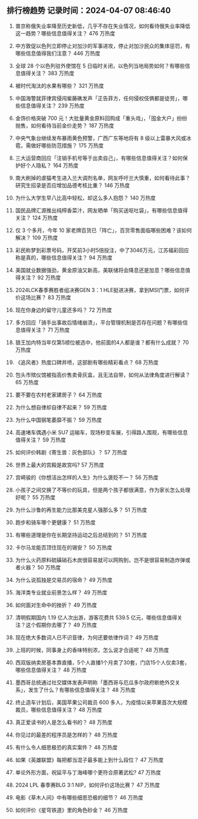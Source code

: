 
## 排行榜趋势 记录时间：2024-04-07 08:46:40
  
  1. 普京称俄失业率降至历史新低，几乎不存在失业情况，如何看待俄失业率降低这一趋势？哪些信息值得关注？ 476 万热度
    
  2. 中方敦促以色列立即停止对加沙的军事进攻，停止对加沙民众的集体惩罚，有哪些信息值得我们注意？ 446 万热度
    
  3. 全球 28 个以色列驻外使馆在 5 日临时关闭，以色列当地局势如何？有哪些信息值得关注？ 383 万热度
    
  4. 被时代淘汰的水果有哪些？ 321 万热度
    
  5. 中国海警就菲律宾侵闯鲎藤礁发声「正告菲方，任何侵权伎俩都是徒劳」，哪些信息值得关注？ 239 万热度
    
  6. 金饰价格突破 700 元！大批量黄金原料回购成「重头戏」，「囤金大户」纷纷抛售，如何看待当前金价走势？ 187 万热度
    
  7. 中央气象台继续发布暴雨黄色预警，广西广东等地将有 8 级以上雷暴大风或冰雹，需做好哪些防范措施？ 175 万热度
    
  8. 三大运营商回应「注销手机号等于出卖自己」，有哪些信息值得关注？如何保护好个人隐私？ 164 万热度
    
  9. 南大刷掉的虐猫考生进入兰大调剂名单，网友呼吁兰大慎重，如何看待此事？研究生招录是否应增加品德考核比重？ 146 万热度
    
  10. 为什么大学生早八比高中轻松，却这么多人抱怨？ 140 万热度
    
  11. 国民品牌汇源推出纯榨香菜汁，网友晒单「购买送呕吐袋」，有哪些信息值得关注？ 124 万热度
    
  12. 仅 3 个多月，今年 10 家老牌百货已「阵亡」，百货零售面临哪些困难？该如何解决？ 109 万热度
    
  13. 彩民称梦到彩票号码，开奖前3小时5倍投注，中了3046万元，江苏福彩回应称是真的，哪些信息值得关注？ 94 万热度
    
  14. 美国就业数据强劲，黄金原油又新高，美联储将会降息还是加息？哪些信息值得关注？ 92 万热度
    
  15. 2024LCK春季赛胜者组决赛GEN 3：1 HLE挺进决赛，拿到MSI门票，如何评价这场比赛？ 83 万热度
    
  16. 现在你身边的留守儿童还多吗？ 72 万热度
    
  17. 多方回应「骑手出事故后情绪崩溃」，平台管理机制是否存在问题？有哪些信息值得关注？ 71 万热度
    
  18. 狼王加内特当年仅第5顺位被选中，他前面的4人都是谁？都有什么成就？ 70 万热度
    
  19. 《追风者》热度口碑井喷，这部剧有哪些精彩看点？ 68 万热度
    
  20. 包头市殡仪馆被指高价售卖骨灰盒，且无法自带，如何从法律角度进行解读？ 65 万热度
    
  21. 要不要在农村老家建房子？ 64 万热度
    
  22. 为什么想自律却自律不起来？ 59 万热度
    
  23. 为什么中国钢笔萎靡不振？ 59 万热度
    
  24. 高速堵车偶遇小米 SU7 运输车，现场秒变车展，引得路人围观，有哪些信息值得关注？ 59 万热度
    
  25. 如何评价韩剧《寄生兽：灰色部队》？ 57 万热度
    
  26. 世界上最大的宫殿是故宫吗? 57 万热度
    
  27. 宫崎骏的《你想活出怎样的人生》为什么褒贬不一？ 56 万热度
    
  28. 小孩子之间交换了不等价的玩具，但是两个孩子都很满意，作为家长怎么处理好呢？ 55 万热度
    
  29. 为什么沙鲁的再生能力比那美克星人强那么多？ 51 万热度
    
  30. 跑步和骑车哪个更健康？ 51 万热度
    
  31. 有哪些道理是你在长期坚持运动之后总结到的？ 51 万热度
    
  32. 卡尔马龙能否顶住现在的锡安？ 50 万热度
    
  33. 为什么火药原料硫磺硝石木炭很容易就可以网购到，岂不是很容易制造炸弹或者火器？ 50 万热度
    
  34. 为什么说孤独是交易员的宿命？ 49 万热度
    
  35. 海洋类专业就业前景怎么样？ 49 万热度
    
  36. 如何面对生命中的挫折？ 49 万热度
    
  37. 清明假期国内 1.19 亿人次出游，游客花费共 539.5 亿元，哪些信息值得关注？这个假期你去哪了？ 49 万热度
    
  38. 现在绝大多数词人已不识音律，为何还要依律作词？ 49 万热度
    
  39. 上班的时候，同事身上的香味特别浓，怎么说才合适呢？ 48 万热度
    
  40. 西双版纳卖房基本靠直播，5个人直播1个月卖了30套，门店15个人仅卖3套，哪些信息值得关注？ 48 万热度
    
  41. 墨西哥总统通过社交媒体发表声明称「墨西哥与厄瓜多尔政府断绝外交关系」，发生了什么？有哪些信息值得关注？ 48 万热度
    
  42. 终止造车计划后，美国苹果公司裁员 600 多人，为疫情以来苹果首次大规模裁员，哪些信息值得关注？ 48 万热度
    
  43. 真正爱读书的人是怎么看书的？ 48 万热度
    
  44. 你见过的最差的程序员是怎样的？ 48 万热度
    
  45. 有什么令人细思极恐的真实案件？ 48 万热度
    
  46. 如果《英雄联盟》每把都当混子最多能上到什么段位？ 47 万热度
    
  47. 单论外形方面，祝延平与丁海峰哪个更符合原著武松? 47 万热度
    
  48. 2024 LPL 春季赛BLG 3:1 NIP，如何评价这场比赛？ 47 万热度
    
  49. 电影《草木人间》中有哪些细思恐极的细节？ 46 万热度
    
  50. 如何评价《星穹铁道》里的角色砂金？ 46 万热度
    